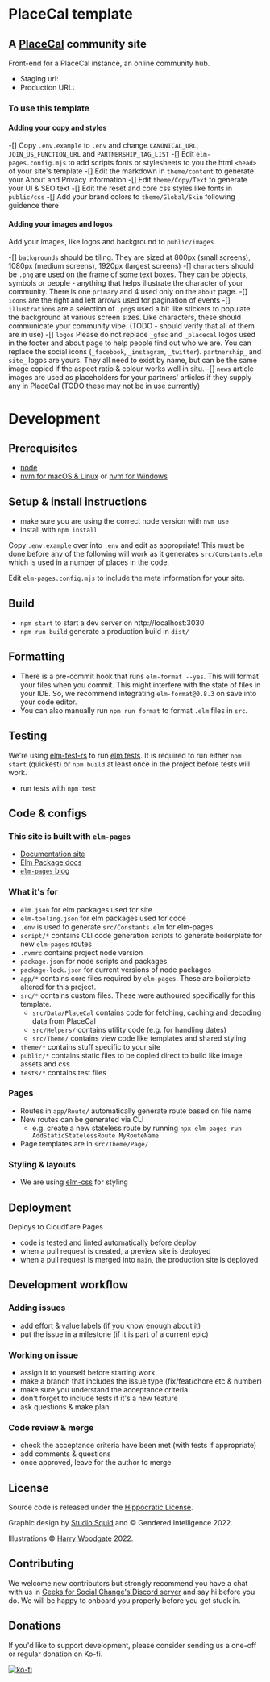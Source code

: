 # PlaceCal template

## A [PlaceCal](https://placecal.org/) community site

Front-end for a PlaceCal instance, an online community hub.

-  Staging url: 
-  Production URL:

### To use this template

#### Adding your copy and styles
-[] Copy `.env.example` to `.env` and change `CANONICAL_URL`, `JOIN_US_FUNCTION_URL` and `PARTNERSHIP_TAG_LIST`
-[] Edit `elm-pages.config.mjs` to add scripts fonts or stylesheets to you the html `<head>` of your site's template
-[] Edit the markdown in `theme/content` to generate your About and Privacy information
-[] Edit `theme/Copy/Text` to generate your UI & SEO text
-[] Edit the reset and core css styles like fonts in `public/css`
-[] Add your brand colors to `theme/Global/Skin` following guidence there

#### Adding your images and logos
Add your images, like logos and background to `public/images`

-[] `backgrounds` should be tiling. They are sized at 800px (small screens), 1080px (medium screens), 1920px (largest screens)
-[] `characters` should be `.png` are used on the frame of some text boxes. They can be objects, symbols or people - anything that helps illustrate the character of your community. There is one `primary` and 4 used only on the `about` page.
-[] `icons` are the right and left arrows used for pagination of events
-[] `illustrations` are a selection of `.png`s used a bit like stickers to populate the background at various screen sizes. Like characters, these should communicate your community vibe. (TODO - should verify that all of them are in use)
-[] `logos` Please do not replace `_gfsc` and `_placecal` logos used in the footer and about page to help people find out who we are. You can replace the social icons (`_facebook`, `_instagram`, `_twitter`). `partnership_` and `site_` logos are yours. They all need to exist by name, but can be the same image copied if the aspect ratio & colour works well in situ.
-[] `news` article images are used as placeholders for your partners' articles if they supply any in PlaceCal (TODO these may not be in use currently)

# Development

## Prerequisites

- [node](https://nodejs.org/)
- [nvm for macOS & Linux](https://github.com/nvm-sh/nvm) or [nvm for Windows](https://github.com/coreybutler/nvm-windows)

## Setup & install instructions

- make sure you are using the correct node version with `nvm use`
- install with `npm install`

Copy `.env.example` over into `.env` and edit as appropriate! This must be done before any of the following will work as it generates `src/Constants.elm` which is used in a number of places in the code.

Edit `elm-pages.config.mjs` to include the meta information for your site.

## Build

- `npm start` to start a dev server on http://localhost:3030
- `npm run build` generate a production build in `dist/`

## Formatting

- There is a pre-commit hook that runs `elm-format --yes`. This will format your files when you commit. This might interfere with the state of files in your IDE. So, we recommend integrating `elm-format@0.8.3` on save into your code editor.
- You can also manually run `npm run format` to format `.elm` files in `src`.

## Testing

We're using [elm-test-rs](https://github.com/mpizenberg/elm-test-rs) to run [elm tests](https://package.elm-lang.org/packages/elm-explorations/test/latest/). It is required to run either `npm start` (quickest) or `npm build` at least once in the project before tests will work.

- run tests with `npm test`

## Code & configs

### This site is built with `elm-pages`

- [Documentation site](https://elm-pages.com)
- [Elm Package docs](https://package.elm-lang.org/packages/dillonkearns/elm-pages/latest/)
- [`elm-pages` blog](https://elm-pages.com/blog)

### What it's for

- `elm.json` for elm packages used for site
- `elm-tooling.json` for elm packages used for code
- `.env` is used to generate `src/Constants.elm` for elm-pages
- `script/*` contains CLI code generation scripts to generate boilerplate for new `elm-pages` routes
- `.nvmrc` contains project node version
- `package.json` for node scripts and packages
- `package-lock.json` for current versions of node packages
- `app/*` contains core files required by `elm-pages`. These are boilerplate altered for this project.
- `src/*` contains custom files. These were authoured specifically for this template.
  - `src/Data/PlaceCal` contains code for fetching, caching and decoding data from PlaceCal
  - `src/Helpers/` contains utility code (e.g. for handling dates)
  - `src/Theme/` contains view code like templates and shared styling
- `theme/*` contains stuff specific to your site
- `public/*` contains static files to be copied direct to build like image assets and css
- `tests/*` contains test files

### Pages

- Routes in `app/Route/` automatically generate route based on file name
- New routes can be generated via CLI
  - e.g. create a new stateless route by running `npx elm-pages run AddStaticStatelessRoute MyRouteName`
- Page templates are in `src/Theme/Page/`

### Styling & layouts

- We are using [elm-css](https://package.elm-lang.org/packages/rtfeldman/elm-css/latest/Css) for styling

## Deployment

Deploys to Cloudflare Pages

-  code is tested and linted automatically before deploy
-  when a pull request is created, a preview site is deployed
-  when a pull request is merged into `main`, the production site is deployed

## Development workflow

### Adding issues

-  add effort & value labels (if you know enough about it)
-  put the issue in a milestone (if it is part of a current epic)

### Working on issue

-  assign it to yourself before starting work
-  make a branch that includes the issue type (fix/feat/chore etc & number)
-  make sure you understand the acceptance criteria
-  don't forget to include tests if it's a new feature
-  ask questions & make plan

### Code review & merge

-  check the acceptance criteria have been met (with tests if appropriate)
-  add comments & questions
-  once approved, leave for the author to merge

## License

Source code is released under the [Hippocratic License](https://firstdonoharm.dev/version/3/0/license/).

Graphic design by [Studio Squid](https://studiosquid.co.uk/) and © Gendered Intelligence 2022.

Illustrations © [Harry Woodgate](https://www.harrywoodgate.com/) 2022.

## Contributing

We welcome new contributors but strongly recommend you have a chat with us in [Geeks for Social Change's Discord server](http://discord.gfsc.studio) and say hi before you do. We will be happy to onboard you properly before you get stuck in.

## Donations

If you'd like to support development, please consider sending us a one-off or regular donation on Ko-fi.

[![ko-fi](https://ko-fi.com/img/githubbutton_sm.svg)](https://ko-fi.com/M4M43THUM)
